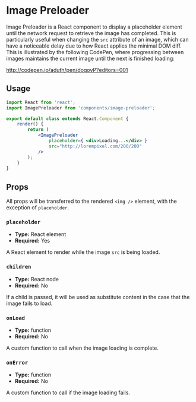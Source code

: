 # Image Preloader

Image Preloader is a React component to display a placeholder element until the network request to retrieve the image has completed. This is particularly useful when changing the `src` attribute of an image, which can have a noticeable delay due to how React applies the minimal DOM diff. This is illustrated by the following CodePen, where progressing between images maintains the current image until the next is finished loading:

<http://codepen.io/aduth/pen/doqovP?editors=001>

## Usage

```jsx
import React from 'react';
import ImagePreloader from 'components/image-preloader';

export default class extends React.Component {
	render() {
		return (
			<ImagePreloader
				placeholder={ <div>Loading...</div> }
				src="http://lorempixel.com/200/200"
			/>
		);
	}
}
```

## Props

All props will be transferred to the rendered `<img />` element, with the exception of `placeholder`.

### `placeholder`

- **Type:** React element
- **Required:** Yes

A React element to render while the image `src` is being loaded.

### `children`

- **Type:** React node
- **Required:** No

If a child is passed, it will be used as substitute content in the case that the image fails to load.

### `onLoad`

- **Type:** function
- **Required:** No

A custom function to call when the image loading is complete.

### `onError`

- **Type:** function
- **Required:** No

A custom function to call if the image loading fails.
